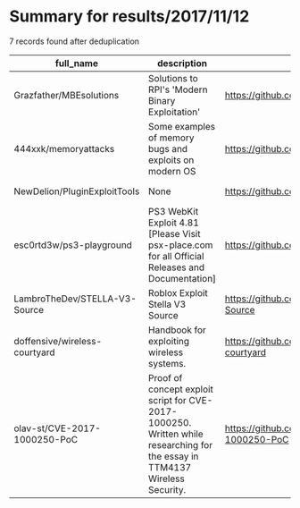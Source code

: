 
# Summary for results/2017/11/12
    
7 records found after deduplication

| full_name | description | html_url | matched_list | matched_count | pushed_at | size | stargazers_count | language | forks_count |
|-------------------------------|-----------------------------------------------------------------------------------------------------------------------------|--------------------------------------------------|---------------------------------|-----------------|---------------------------|--------|--------------------|------------|---------------|
| Grazfather/MBEsolutions | Solutions to RPI's 'Modern Binary Exploitation' | https://github.com/Grazfather/MBEsolutions | ['exploit'] | 1 | 2017-11-12 23:44:56+00:00 | 222 | 6 | Python | 1 |
| 444xxk/memoryattacks | Some examples of memory bugs and exploits on modern OS | https://github.com/444xxk/memoryattacks | ['exploit'] | 1 | 2017-11-12 15:59:22+00:00 | 22 | 1 | C | 1 |
| NewDelion/PluginExploitTools | None | https://github.com/NewDelion/PluginExploitTools | ['exploit'] | 1 | 2017-11-12 10:07:31+00:00 | 29 | 2 | C# | 0 |
| esc0rtd3w/ps3-playground | PS3 WebKit Exploit 4.81 [Please Visit psx-place.com for all Official Releases and Documentation] | https://github.com/esc0rtd3w/ps3-playground | ['exploit'] | 1 | 2017-11-12 07:14:27+00:00 | 2 | 8 | | 0 |
| LambroTheDev/STELLA-V3-Source | Roblox Exploit Stella V3 Source | https://github.com/LambroTheDev/STELLA-V3-Source | ['exploit'] | 1 | 2017-11-12 05:02:16+00:00 | 5 | 0 | | 0 |
| doffensive/wireless-courtyard | Handbook for exploiting wireless systems. | https://github.com/doffensive/wireless-courtyard | ['exploit'] | 1 | 2017-11-12 10:32:57+00:00 | 1 | 1 | | 0 |
| olav-st/CVE-2017-1000250-PoC | Proof of concept exploit script for CVE-2017-1000250. Written while researching for the essay in TTM4137 Wireless Security. | https://github.com/olav-st/CVE-2017-1000250-PoC | ['cve poc', 'cve-2', 'exploit'] | 3 | 2017-11-12 19:46:35+00:00 | 3 | 5 | Python | 3 |
